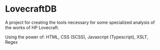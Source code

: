 # LovecraftDB

A project for creating the tools necessary for some specialized analysis of the works of HP Lovecraft.

Using the power of: HTML, CSS (SCSS), Javascript (Typescript), XSLT, Regex
